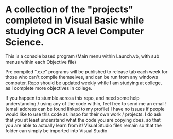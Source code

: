 # A collection of the "projects" completed in Visual Basic while studying OCR A level Computer Science. 

This is a console based program (Main menu within Launch.vb, with sub menus within each Objective file)

Pre compiled ".exe" programs will be published to release tab each week for those who can't compile themselves, and can be run from any windows computer. Repo should be updated weekly while I am studying at college, as I complete more objectives in college.

If you happen to stumble across this repo, and need some help understanding / using any of the code within, feel free to send me an email! (email address can be found linked to my profile)
I have no issues if people would like to use this code as inspo for their own work / projects. I do ask that you at least understand what the code you are copying does, so that you are able to actually learn from it! Visual Studio files remain so that the folder can simply be imported into Visual Studio

